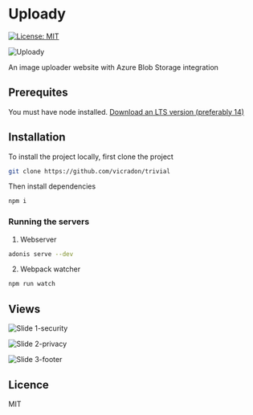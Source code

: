 # Uploady

[![License: MIT](https://img.shields.io/badge/License-MIT-green.svg)](https://opensource.org/licenses/MIT)

![Uploady](https://user-images.githubusercontent.com/40396070/104863500-6571e080-5936-11eb-8716-0189b9d97434.png)

An image uploader website with Azure Blob Storage integration

## Prerequites

You must have node installed. [Download an LTS version (preferably 14)](https://nodejs.org/)

## Installation

To install the project locally, first clone the project

```bash
git clone https://github.com/vicradon/trivial
```

Then install dependencies

```bash
npm i
```

### Running the servers

1. Webserver

```bash
adonis serve --dev
```

2. Webpack watcher

```bash
npm run watch
```

## Views

![Slide 1-security](https://user-images.githubusercontent.com/40396070/104863579-b2ee4d80-5936-11eb-8935-0abde08431a0.png)

![Slide 2-privacy](https://user-images.githubusercontent.com/40396070/104863577-b255b700-5936-11eb-8e96-ac0f41fef9dc.png)

![Slide 3-footer](https://user-images.githubusercontent.com/40396070/104863572-b1248a00-5936-11eb-8d8f-0cb7aa5bd6be.png)

## Licence

MIT
